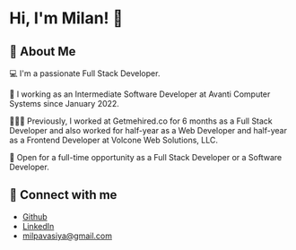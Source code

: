 # Hi, I'm Milan! 👋

## 🚀 About Me

💻 I'm a passionate Full Stack Developer.

:briefcase: I working as an Intermediate Software Developer at Avanti Computer Systems since January 2022.

👨🏻‍💻 Previously, I worked at Getmehired.co for 6 months as a Full Stack Developer and also worked for half-year as a Web Developer and half-year as a Frontend Developer at Volcone Web Solutions, LLC.

:dart: Open for a full-time opportunity as a Full Stack Developer or a Software Developer.

## 🔗 Connect with me

- [Github](https://github.com/milanpavasiya)
- [LinkedIn](https://www.linkedin.com/in/milan-pavasiya/)
- milpavasiya@gmail.com
